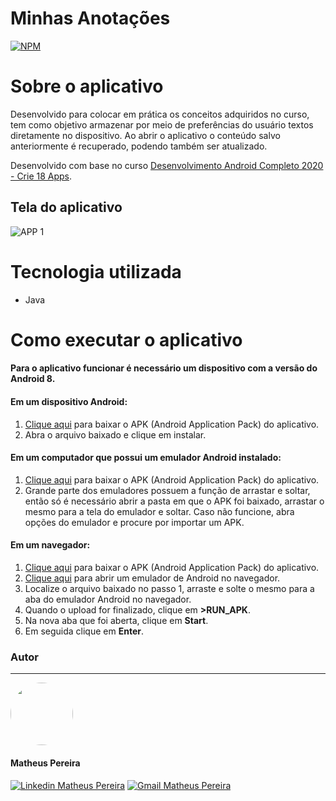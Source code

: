 # Minhas Anotações
[![NPM](https://img.shields.io/npm/l/react)](https://github.com/MatheusFilipe21/minhas-anotacoes-android/blob/master/LICENSE)

# Sobre o aplicativo
Desenvolvido para colocar em prática os conceitos adquiridos no curso, tem como objetivo armazenar por meio de preferências do usuário textos diretamente no dispositivo. Ao abrir o aplicativo o conteúdo salvo anteriormente é recuperado, podendo também ser atualizado.

Desenvolvido com base no curso [Desenvolvimento Android Completo 2020 - Crie 18 Apps](https://www.udemy.com/course/curso-de-desenvolvimento-android-oreo "Desenvolvimento Android Completo 2020 - Crie 18 Apps").

## Tela do aplicativo
![APP 1](https://camo.githubusercontent.com/5185e24f31136039cf5187fa550c68c742dfd3cfe1d13877b7c7fef4119120fd/68747470733a2f2f692e696d6775722e636f6d2f5566446f65314c6c2e706e67)

# Tecnologia utilizada

- Java

# Como executar o aplicativo

#### **Para o aplicativo funcionar é necessário um dispositivo com a versão do Android 8.**

#### Em um dispositivo Android:

1. <a href="https://drive.google.com/u/0/uc?id=17YMWsWajYvAHgtru6EAG4-FCEBgVQ7oI&export=download" target="_blank" title="Download APK">Clique aqui</a> para baixar o APK (Android Application Pack) do aplicativo.
2.  Abra o arquivo baixado e clique em instalar.

#### Em um computador que possui um emulador Android instalado:

1. <a href="https://drive.google.com/u/0/uc?id=17YMWsWajYvAHgtru6EAG4-FCEBgVQ7oI&export=download" target="_blank" title="Download APK">Clique aqui</a> para baixar o APK (Android Application Pack) do aplicativo.
2.  Grande parte dos emuladores possuem a função de arrastar e soltar, então só é necessário abrir a pasta em que o APK foi baixado,  arrastar o mesmo para a tela do emulador e soltar.
Caso não funcione, abra opções do emulador e procure por importar um APK.

#### Em um navegador:

1. <a href="https://drive.google.com/u/0/uc?id=17YMWsWajYvAHgtru6EAG4-FCEBgVQ7oI&export=download" target="_blank" title="Download APK">Clique aqui</a> para baixar o APK (Android Application Pack) do aplicativo.
2. <a href="https://www.apkonline.net/appdirect/filemanager.html" target="_blank" title="Emulador Android no navegador">Clique aqui</a> para abrir um emulador de Android no navegador.
3. Localize o arquivo baixado no passo 1, arraste e solte o mesmo para a aba do emulador Android no navegador.
4. Quando o upload for finalizado, clique em **>RUN_APK**.
5. Na nova aba que foi aberta, clique em **Start**.
6. Em seguida clique em **Enter**.

### Autor
---

 <img style="border-radius: 50%;" src="https://avatars3.githubusercontent.com/u/57512945?s=400&u=59280288c5d415b3aedca01cbb06db3c600740a8&v=4" width="100px;" alt=""/>

#### Matheus Pereira

<a href="https://www.linkedin.com/in/matheusfilipe21" target="_blank" title="Linkedin Matheus Pereira"><img src="https://img.shields.io/badge/-Matheus Pereira-blue?style=flat-square&logo=Linkedin&logoColor=white&link=https://www.linkedin.com/in/matheusfilipe21" alt="Linkedin Matheus Pereira"/></a> [![Gmail Matheus Pereira](https://img.shields.io/badge/-matheusfilipe1999@gmail.com-c14438?style=flat-square&logo=Gmail&logoColor=white&link=mailto:matheusfilipe1999@gmail.com)](mailto:matheusfilipe1999@gmail.com "Gmail Matheus Pereira")
